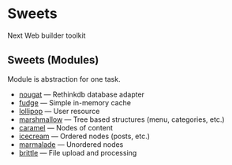 # Sweets
Next Web builder toolkit

## Sweets (Modules)
Module is abstraction for one task.

* [nougat](http://github.com/swts/nougat) — Rethinkdb database adapter
* [fudge](http://github.com/swts/fudge) — Simple in-memory cache
* [lollipop](http://github.com/swts/lollipop) — User resource
* [marshmallow](http://github.com/swts/marshmallow) — Tree based structures (menu, categories, etc.)
* [caramel](http://github.com/swts/caramel) — Nodes of content
* [icecream](http://github.com/swts/icecream) — Ordered nodes (posts, etc.)
* [marmalade](http://github.com/swts/marmalade) — Unordered nodes
* [brittle](http://github.com/swts/brittle) — File upload and processing
